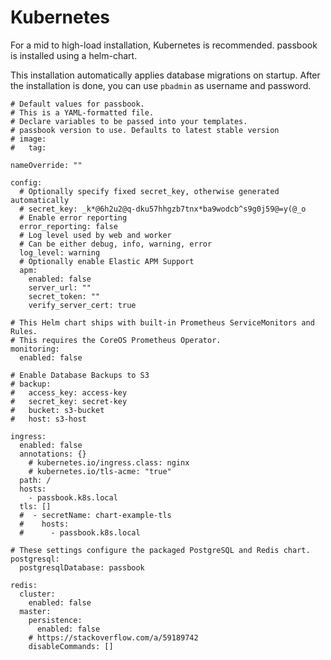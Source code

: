 # Kubernetes

For a mid to high-load installation, Kubernetes is recommended. passbook is installed using a helm-chart.

This installation automatically applies database migrations on startup. After the installation is done, you can use `pbadmin` as username and password.

```
# Default values for passbook.
# This is a YAML-formatted file.
# Declare variables to be passed into your templates.
# passbook version to use. Defaults to latest stable version
# image:
#   tag:

nameOverride: ""

config:
  # Optionally specify fixed secret_key, otherwise generated automatically
  # secret_key: _k*@6h2u2@q-dku57hhgzb7tnx*ba9wodcb^s9g0j59@=y(@_o
  # Enable error reporting
  error_reporting: false
  # Log level used by web and worker
  # Can be either debug, info, warning, error
  log_level: warning
  # Optionally enable Elastic APM Support
  apm:
    enabled: false
    server_url: ""
    secret_token: ""
    verify_server_cert: true

# This Helm chart ships with built-in Prometheus ServiceMonitors and Rules.
# This requires the CoreOS Prometheus Operator.
monitoring:
  enabled: false

# Enable Database Backups to S3
# backup:
#   access_key: access-key
#   secret_key: secret-key
#   bucket: s3-bucket
#   host: s3-host

ingress:
  enabled: false
  annotations: {}
    # kubernetes.io/ingress.class: nginx
    # kubernetes.io/tls-acme: "true"
  path: /
  hosts:
    - passbook.k8s.local
  tls: []
  #  - secretName: chart-example-tls
  #    hosts:
  #      - passbook.k8s.local

# These settings configure the packaged PostgreSQL and Redis chart.
postgresql:
  postgresqlDatabase: passbook

redis:
  cluster:
    enabled: false
  master:
    persistence:
      enabled: false
    # https://stackoverflow.com/a/59189742
    disableCommands: []
```
